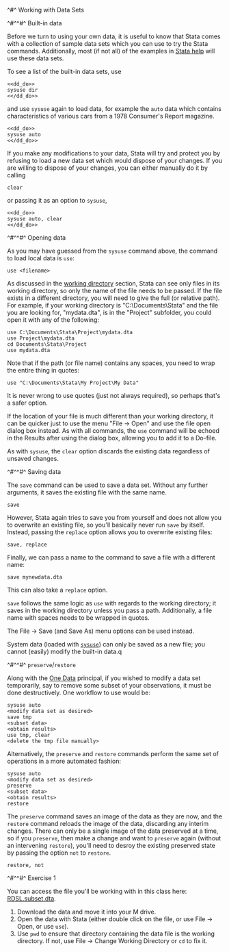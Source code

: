 ^#^ Working with Data Sets

^#^^#^ Built-in data

Before we turn to using your own data, it is useful to know that Stata comes with a collection of sample data sets which you can use to try the Stata
commands. Additionally, most (if not all) of the examples in [Stata help](basics.html#stata-help) will use these data sets.

To see a list of the built-in data sets, use

~~~~
<<dd_do>>
sysuse dir
<</dd_do>>
~~~~

and use `sysuse` again to load data, for example the `auto` data which contains characteristics of various cars from a 1978 Consumer's Report magazine.

~~~~
<<dd_do>>
sysuse auto
<</dd_do>>
~~~~

If you make any modifications to your data, Stata will try and protect you by refusing to load a new data set which would dispose of your changes. If
you are willing to dispose of your changes, you can either manually do it by calling

```
clear
```

or passing it as an option to `sysuse`,

~~~~
<<dd_do>>
sysuse auto, clear
<</dd_do>>
~~~~


^#^^#^ Opening data

As you may have guessed from the `sysuse` command above, the command to load local data is `use`:

```
use <filename>
```

As discussed in the [working directory](basics.html#working-directory) section, Stata can see only files in its working directory, so only the name of
the file needs to be passed. If the file exists in a different directory, you will need to give the full (or relative path). For example, if your
working directory is "C:\Documents\Stata" and the file you are looking for, "mydata.dta", is in the "Project" subfolder, you could open it with any of
the following:

```
use C:\Documents\Stata\Project\mydata.dta
use Project\mydata.dta
cd Documents\Stata\Project
use mydata.dta
```

Note that if the path (or file name) contains any spaces, you need to wrap the entire thing in quotes:

```
use "C:\Documents\Stata\My Project\My Data"
```

It is never wrong to use quotes (just not always required), so perhaps that's a safer option.

If the location of your file is much different than your working directory, it can be quicker just to use the menu "File -> Open" and use the file
open dialog box instead. As with all commands, the `use` command will be echoed in the Results after using the dialog box, allowing you to add it to a
Do-file.

As with `sysuse`, the `clear` option discards the existing data regardless of unsaved changes.

^#^^#^ Saving data

The `save` command can be used to save a data set. Without any further arguments, it saves the existing file with the same name.

```
save
```

However, Stata again tries to save you from yourself and does not allow you to overwrite an existing file, so you'll basically never run `save` by
itself. Instead, passing the `replace` option allows you to overwrite existing files:

```
save, replace
```

Finally, we can pass a name to the command to save a file with a different name:

```
save mynewdata.dta
```

This can also take a `replace` option.

`save` follows the same logic as `use` with regards to the working directory; it saves in the working directory unless you pass a path. Additionally,
a file name with spaces needs to be wrapped in quotes.

The File -> Save (and Save As) menu options can be used instead.

System data (loaded with [`sysuse`](#built-in-data)) can only be saved as a new file; you cannot (easily) modify the built-in data.q

^#^^#^ `preserve`/`restore`

Along with the [One Data](basics.html#one-data) principal, if you wished to modify a data set temporarily, say to remove some subset of your
observations, it must be done destructively. One workflow to use would be:

```
sysuse auto
<modify data set as desired>
save tmp
<subset data>
<obtain results>
use tmp, clear
<delete the tmp file manually>
```

Alternatively, the `preserve` and `restore` commands perform the same set of operations in a more automated fashion:

```
sysuse auto
<modify data set as desired>
preserve
<subset data>
<obtain results>
restore
```

The `preserve` command saves an image of the data as they are now, and the `restore` command reloads the image of the data, discarding any interim
changes. There can only be a single image of the data preserved at a time, so if you `preserve`, then make a change and want to `preserve` again
(without an intervening `restore`), you'll need to desroy the existing preserved state by passing the option `not` to `restore`.

```
restore, not
```

^#^^#^ Exercise 1

You can access the file you'll be working with in this class here: [RDSL.subset.dta](RDSL.subset.dta).

1. Download the data and move it into your M drive.
2. Open the data with Stata (either double click on the file, or use File -> Open, or use `use`).
3. Use `pwd` to ensure that directory containing the data file is the working directory. If not, use File -> Change Working Directory or `cd` to fix
it.
